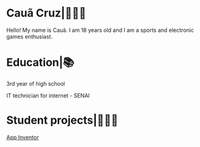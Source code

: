 # Cauã Cruz|🤵🏾‍♂️
Hello! My name is Cauã. I am 18 years old and I am a sports and electronic games enthusiast.


# Education|📚
3rd year of high school

IT technician for internet - SENAI

# Student projects|👨🏾‍💻
[App Inventor](https://github.com/caualcruz/MEUS_PROJETOS_APPINVENTOR)
